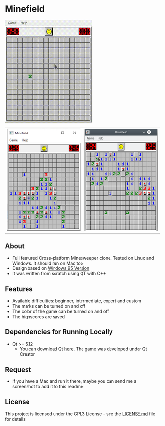# Minefield

<img src="docs/minefield.gif"/>

<table>
    <tr>
    <td><img src="docs/windows.png" width=284 height=334></td>
    <td><img src="docs/linux.png" width=284 height=334></td>
  </tr>
 </table>

## About

* Full featured Cross-platform Minesweeper clone. Tested on Linux and Windows. It should run on Mac too
* Design based on [Windows 95 Version](http://www.minesweeper.info/downloads/Winmine95.html) 
* It was written from scratch using QT with C++


## Features

* Available difficulties: beginner, intermediate, expert and custom
* The marks can be turned on and off
* The color of the game can be turned on and off
* The highscores are saved


## Dependencies for Running Locally

* Qt >= 5.12 
  * You can download Qt [here](https://www.qt.io/download). The game was developed under Qt Creator


## Request

* If you have a Mac and run it there, maybe you can send me a screenshot to add it to this readme

## License

This project is licensed under the GPL3 License - see the [LICENSE.md](LICENSE.md) file for details
